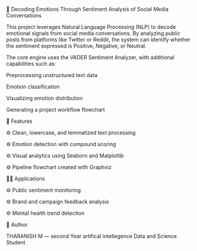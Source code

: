 🚀 Decoding Emotions Through Sentiment Analysis of Social Media Conversations 

This project leverages Natural Language Processing (NLP) to decode emotional signals from social media conversations. By analyzing public posts from platforms like Twitter or Reddit, the system can identify whether the sentiment expressed is Positive, Negative, or Neutral.

The core engine uses the VADER Sentiment Analyzer, with additional capabilities such as:

Preprocessing unstructured text data

Emotion classification

Visualizing emotion distribution

Generating a project workflow flowchart

📌 Features
  
 ⚙️ Clean, lowercase, and lemmatized text processing

 ⚙️ Emotion detection with compound scoring

 ⚙️ Visual analytics using Seaborn and Matplotlib

 ⚙️ Pipeline flowchart created with Graphviz

👨‍💻 Applications

 ⚙️ Public sentiment monitoring

 ⚙️ Brand and campaign feedback analysis

 ⚙️ Mental health trend detection

👤 Author
  
  THARANISH M — second Year artifical intellegence Data and Science Student
